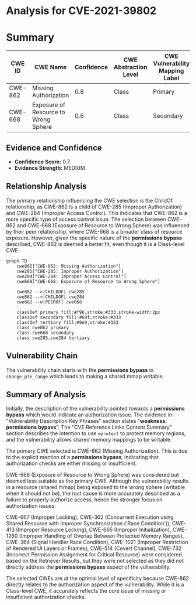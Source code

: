 # Analysis for CVE-2021-39802

# Summary
| CWE ID | CWE Name | Confidence | CWE Abstraction Level | CWE Vulnerability Mapping Label | CWE-Vulnerability Mapping Notes |
|---|---|---|---|---|---|
| CWE-862 | Missing Authorization | 0.8 | Class | Primary | Allowed-with-Review |
| CWE-668 | Exposure of Resource to Wrong Sphere | 0.6 | Class | Secondary | Discouraged |

## Evidence and Confidence

*   **Confidence Score:** 0.7
*   **Evidence Strength:** MEDIUM

## Relationship Analysis
The primary relationship influencing the CWE selection is the ChildOf relationship, as CWE-862 is a child of CWE-285 (Improper Authorization) and CWE-284 (Improper Access Control). This indicates that CWE-862 is a more specific type of access control issue. The selection between CWE-862 and CWE-668 (Exposure of Resource to Wrong Sphere) was influenced by their peer relationship, where CWE-668 is a broader class of resource exposure. However, given the specific nature of the **permissions bypass** described, CWE-862 is deemed a better fit, even though it is a Class-level CWE.

```mermaid
graph TD
    cwe862["CWE-862: Missing Authorization"]
    cwe285["CWE-285: Improper Authorization"]
    cwe284["CWE-284: Improper Access Control"]
    cwe668["CWE-668: Exposure of Resource to Wrong Sphere"]
    
    cwe862 -->|CHILDOF| cwe285
    cwe862 -->|CHILDOF| cwe284
    cwe862 --o|PEEROF| cwe668

    classDef primary fill:#f96,stroke:#333,stroke-width:2px
    classDef secondary fill:#69f,stroke:#333
    classDef tertiary fill:#9e9,stroke:#333
    class cwe862 primary
    class cwe668 secondary
    class cwe285,cwe284 tertiary
```

## Vulnerability Chain
The vulnerability chain starts with the **permissions bypass** in `change_pte_range` which leads to making a shared mmap writable.

## Summary of Analysis
Initially, the description of the vulnerability pointed towards a **permissions bypass** which would indicate an authorization issue. The evidence in "Vulnerability Description Key Phrases" section states "**weakness:** **permissions bypass**". The "CVE Reference Links Content Summary" section describes the intention to use `mprotect` to protect memory regions, and the vulnerability allows shared memory mappings to be writable.

The primary CWE selected is CWE-862 (Missing Authorization). This is due to the explicit mention of a **permissions bypass**, indicating that authorization checks are either missing or insufficient.

CWE-668 (Exposure of Resource to Wrong Sphere) was considered but deemed less suitable as the primary CWE. Although the vulnerability results in a resource (shared mmap) being exposed to the wrong sphere (writable when it should not be), the root cause is more accurately described as a failure to properly authorize access, hence the stronger focus on authorization issues.

CWE-667 (Improper Locking), CWE-362 (Concurrent Execution using Shared Resource with Improper Synchronization ('Race Condition')), CWE-413 (Improper Resource Locking), CWE-665 (Improper Initialization), CWE-1260 (Improper Handling of Overlap Between Protected Memory Ranges), CWE-364 (Signal Handler Race Condition), CWE-1021 (Improper Restriction of Rendered UI Layers or Frames), CWE-514 (Covert Channel), CWE-732 (Incorrect Permission Assignment for Critical Resource) were considered based on the Retriever Results, but they were not selected as they did not directly address the **permissions bypass** aspect of the vulnerability.

The selected CWEs are at the optimal level of specificity because CWE-862 directly relates to the authorization aspect of the vulnerability. While it is a Class-level CWE, it accurately reflects the core issue of missing or insufficient authorization checks.